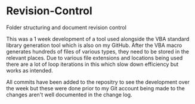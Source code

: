 # Revision-Control
Folder structuring and document revision control

This was a 1 week development of a tool used alongside the VBA standard library generation tool which is also on my GitHub. After the VBA macro generates hundreds of files of various types, they need to be stored in the relevant places. Due to various file extensions and locations being used there are a lot of loop iterations in this which slow down efficiency but works as intended.

All commits have been added to the repositry to see the development over the week but these were done prior to my Git account being made to the changes aren't well documented in the change log.
